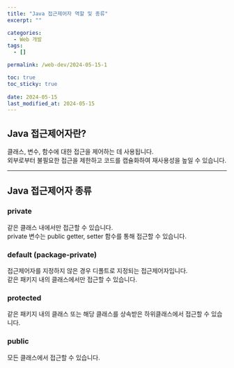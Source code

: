 ```yaml
---
title: "Java 접근제어자 역할 및 종류"
excerpt: ""

categories:
  - Web 개발
tags:
  - []

permalink: /web-dev/2024-05-15-1

toc: true
toc_sticky: true
 
date: 2024-05-15
last_modified_at: 2024-05-15
---
```


## Java 접근제어자란?

클래스, 변수, 함수에 대한 접근을 제어하는 데 사용됩니다.  
외부로부터 불필요한 접근을 제한하고 코드를 캡슐화하여 재사용성을 높일 수 있습니다.

---

## Java 접근제어자 종류

### private
같은 클래스 내에서만 접근할 수 있습니다.  
private 변수는 public getter, setter 함수를 통해 접근할 수 있습니다.

### default (package-private)
접근제어자를 지정하지 않은 경우 디폴트로 지정되는 접근제어자입니다.  
같은 패키지 내의 클래스에서만 접근할 수 있습니다.

### protected
같은 패키지 내의 클래스 또는 해당 클래스를 상속받은 하위클래스에서 접근할 수 있습니다.

### public
모든 클래스에서 접근할 수 있습니다.
